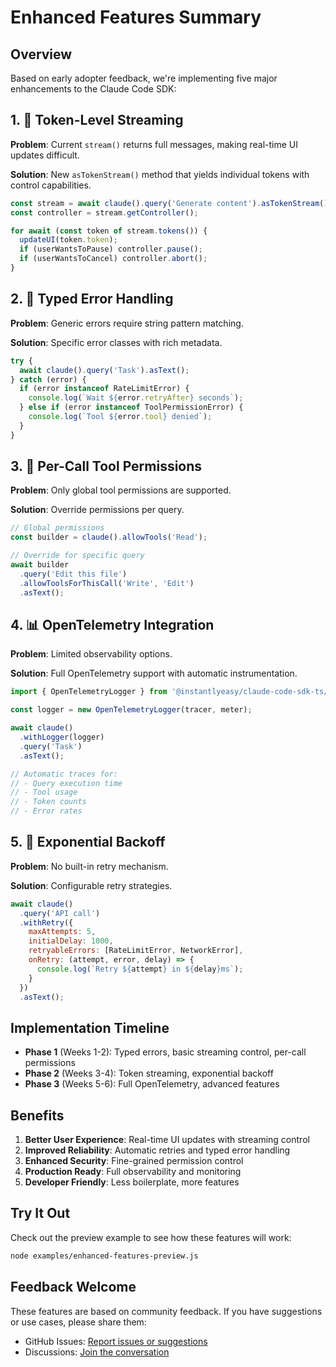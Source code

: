 # Enhanced Features Summary

## Overview

Based on early adopter feedback, we're implementing five major enhancements to the Claude Code SDK:

## 1. 🌊 Token-Level Streaming

**Problem**: Current `stream()` returns full messages, making real-time UI updates difficult.

**Solution**: New `asTokenStream()` method that yields individual tokens with control capabilities.

```javascript
const stream = await claude().query('Generate content').asTokenStream();
const controller = stream.getController();

for await (const token of stream.tokens()) {
  updateUI(token.token);
  if (userWantsToPause) controller.pause();
  if (userWantsToCancel) controller.abort();
}
```

## 2. 🚨 Typed Error Handling

**Problem**: Generic errors require string pattern matching.

**Solution**: Specific error classes with rich metadata.

```javascript
try {
  await claude().query('Task').asText();
} catch (error) {
  if (error instanceof RateLimitError) {
    console.log(`Wait ${error.retryAfter} seconds`);
  } else if (error instanceof ToolPermissionError) {
    console.log(`Tool ${error.tool} denied`);
  }
}
```

## 3. 🔧 Per-Call Tool Permissions

**Problem**: Only global tool permissions are supported.

**Solution**: Override permissions per query.

```javascript
// Global permissions
const builder = claude().allowTools('Read');

// Override for specific query
await builder
  .query('Edit this file')
  .allowToolsForThisCall('Write', 'Edit')
  .asText();
```

## 4. 📊 OpenTelemetry Integration

**Problem**: Limited observability options.

**Solution**: Full OpenTelemetry support with automatic instrumentation.

```javascript
import { OpenTelemetryLogger } from '@instantlyeasy/claude-code-sdk-ts/telemetry';

const logger = new OpenTelemetryLogger(tracer, meter);

await claude()
  .withLogger(logger)
  .query('Task')
  .asText();

// Automatic traces for:
// - Query execution time
// - Tool usage
// - Token counts
// - Error rates
```

## 5. 🔄 Exponential Backoff

**Problem**: No built-in retry mechanism.

**Solution**: Configurable retry strategies.

```javascript
await claude()
  .query('API call')
  .withRetry({
    maxAttempts: 5,
    initialDelay: 1000,
    retryableErrors: [RateLimitError, NetworkError],
    onRetry: (attempt, error, delay) => {
      console.log(`Retry ${attempt} in ${delay}ms`);
    }
  })
  .asText();
```

## Implementation Timeline

- **Phase 1** (Weeks 1-2): Typed errors, basic streaming control, per-call permissions
- **Phase 2** (Weeks 3-4): Token streaming, exponential backoff
- **Phase 3** (Weeks 5-6): Full OpenTelemetry, advanced features

## Benefits

1. **Better User Experience**: Real-time UI updates with streaming control
2. **Improved Reliability**: Automatic retries and typed error handling
3. **Enhanced Security**: Fine-grained permission control
4. **Production Ready**: Full observability and monitoring
5. **Developer Friendly**: Less boilerplate, more features

## Try It Out

Check out the preview example to see how these features will work:

```bash
node examples/enhanced-features-preview.js
```

## Feedback Welcome

These features are based on community feedback. If you have suggestions or use cases, please share them:
- GitHub Issues: [Report issues or suggestions](https://github.com/instantlyeasy/claude-code-sdk-ts/issues)
- Discussions: [Join the conversation](https://github.com/instantlyeasy/claude-code-sdk-ts/discussions)